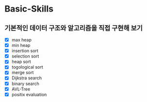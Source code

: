 # Basic-Skills

## 기본적인 데이터 구조와 알고리즘을 직접 구현해 보기
  - [x] max heap
  - [x] min heap
  - [x] insertion sort
  - [x] selection sort
  - [x] heap sort
  - [x] togological sort
  - [x] merge sort
  - [x] Dijkstra search
  - [x] binary search
  - [x] AVL-Tree
  - [x] positix evaluation
